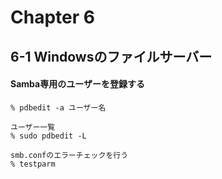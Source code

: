 # Chapter 6

## 6-1 Windowsのファイルサーバー

#### Samba専用のユーザーを登録する
```
% pdbedit -a ユーザー名

ユーザー一覧
% sudo pdbedit -L
```
```
smb.confのエラーチェックを行う
% testparm
```
